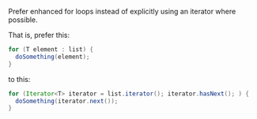 Prefer enhanced for loops instead of explicitly using an iterator where
possible.

That is, prefer this:

```java
for (T element : list) {
  doSomething(element);
}
```

to this:

```java
for (Iterator<T> iterator = list.iterator(); iterator.hasNext(); ) {
  doSomething(iterator.next());
}
```
